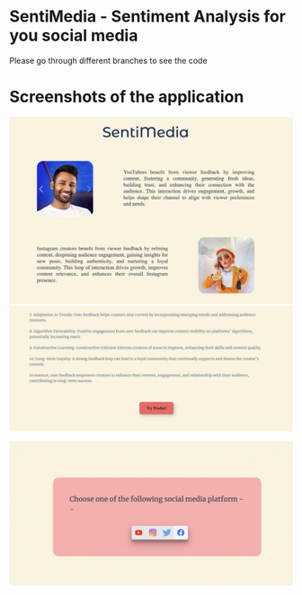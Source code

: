 # SentiMedia - Sentiment Analysis for you social media

Please go through different branches to see the code

# Screenshots of the application

![SS1](https://github.com/arnavvgupta/Sentiment-Analysis/blob/main/Screenshot%202023-08-29%20at%201.04.04%20PM.png?raw=true)
![SS1](https://github.com/arnavvgupta/Sentiment-Analysis/blob/main/Screenshot%202023-08-29%20at%201.04.14%20PM.png?raw=true)

![SS3](https://github.com/arnavvgupta/Sentiment-Analysis/blob/main/Screenshot%202023-08-29%20at%201.04.20%20PM.png?raw=true)
